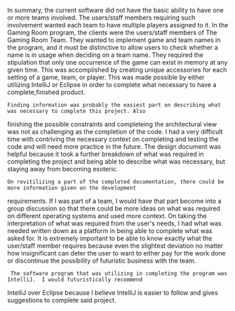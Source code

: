 



   In summary, the current software did not have the basic ability to have one or more teams involved. The users/staff
  members requiring such involvement wanted each team to have multiple players assigned to it. In the Gaming Room
  program, the clients were the users/staff members of The Gaming Room Team. They wanted to implement game and
  team names in the program, and it must be distinctive to allow users to check whether a name is in usage when
  deciding on a team name. They required the stipulation that only one occurrence of the game can exist in memory at
  any given time. This was accomplished by creating unique accessories for each setting of a game, team, or player.
  This was made possible by either utilizing IntelliJ or Eclipse in order to complete what necessary to have a
  complete,finished product. 
  
  
    Finding information was probably the easiest part on describing what was necessary to complete this project. Also
  finishing the possible constraints and completeing the architectural view was not as challenging as the completion
  of the code. I had a very difficult time with contriving the necessary context on completing and testing the code and
  will need more practice in the future.  The design document was helpful because it took a further breakdown of what
  was required in completing the project and being able to describe what was necessary, but staying away from
  becoming esoteric. 
  
  
    On revitilizing a part of the completed documentation, there could be more information given on the development 
  requirements.  If I was part of a team, I would have that part become into a group discussion so that there could be
  more ideas on what was required on different operating systems and used more context.  On taking the interpretation of 
  what was required from the user's needs, I had what was needed written down as a platform in being able to complete what
  was asked for.  It is extremely important to be able to know exactly what the user/staff member requires because even the 
  slightest deviation no matter how insignificant can deter the user to want to either pay for the work done or
  discontinue the possibility of futuristic business with the team.
  
  
     The software program that was utilizing in completing the program was IntelliJ.  I would futuristically recommend
  IntelliJ over Eclipse because I believe IntelliJ is easier to follow and gives suggestions to complete said project.  
    
     
